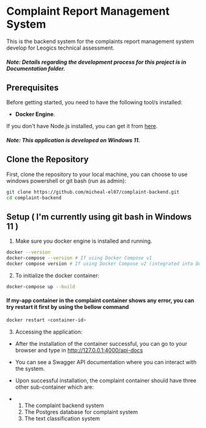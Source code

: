  # Complaint Report Management System

This is the backend system for the complaints report management system develop for Leogics technical assessment.
##### Note: Details regarding the development process for this project is in Documentation folder.

## Prerequisites

Before getting started, you need to have the following tool/s installed:

- **Docker Engine**.

If you don't have Node.js installed, you can get it from [here](https://docs.docker.com/get-started/get-docker/).

##### Note: This application is developed on Windows 11.


## Clone the Repository

First, clone the repository to your local machine, you can choose to use windows powershell or git bash (run as admin):

```bash
git clone https://github.com/micheal-el07/complaint-backend.git
cd complaint-backend
```

## Setup ( I'm currently using git bash in Windows 11 )
1. Make sure you docker engine is installed and running.

```bash
docker --version
docker-compose --version # If using Docker Compose v1
docker compose version # If using Docker Compose v2 (integrated into Docker) 
```

2. To initialize the docker container:
   
```bash
docker-compose up --build
```

#### If my-app container in the complaint container shows any error, you can try restart it first by using the bellow command
```bash
docker restart <container-id>
```

3. Accessing the application:
   
- After the installation of the container successful, you can go to your browser and type in http://127.0.0.1:4000/api-docs
- You can see a Swagger API documentation where you can interact with the system.
 
- Upon successful installation, the complaint container should have three other sub-container which are:
- 1. The complaint backend system
  2. The Postgres database for complaint system
  3. The text classification system 




